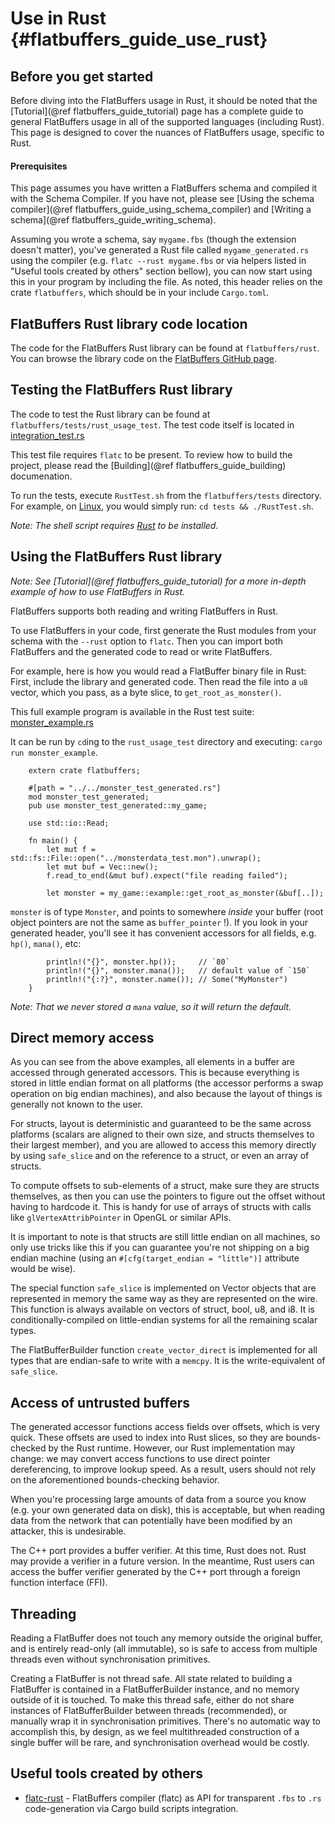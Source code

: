 Use in Rust    {#flatbuffers_guide_use_rust}
==========

## Before you get started

Before diving into the FlatBuffers usage in Rust, it should be noted that
the [Tutorial](@ref flatbuffers_guide_tutorial) page has a complete guide
to general FlatBuffers usage in all of the supported languages (including Rust).
This page is designed to cover the nuances of FlatBuffers usage, specific to
Rust.

#### Prerequisites

This page assumes you have written a FlatBuffers schema and compiled it
with the Schema Compiler. If you have not, please see
[Using the schema compiler](@ref flatbuffers_guide_using_schema_compiler)
and [Writing a schema](@ref flatbuffers_guide_writing_schema).

Assuming you wrote a schema, say `mygame.fbs` (though the extension doesn't
matter), you've generated a Rust file called `mygame_generated.rs` using the
compiler (e.g. `flatc --rust mygame.fbs` or via helpers listed in "Useful
tools created by others" section bellow), you can now start using this in
your program by including the file. As noted, this header relies on the crate
`flatbuffers`, which should be in your include `Cargo.toml`.

## FlatBuffers Rust library code location

The code for the FlatBuffers Rust library can be found at
`flatbuffers/rust`. You can browse the library code on the
[FlatBuffers GitHub page](https://github.com/google/flatbuffers/tree/master/rust).

## Testing the FlatBuffers Rust library

The code to test the Rust library can be found at `flatbuffers/tests/rust_usage_test`.
The test code itself is located in
[integration_test.rs](https://github.com/google/flatbuffers/blob/master/tests/rust_usage_test/tests/integration_test.rs)

This test file requires `flatc` to be present. To review how to build the project,
please read the [Building](@ref flatbuffers_guide_building) documenation.

To run the tests, execute `RustTest.sh` from the `flatbuffers/tests` directory.
For example, on [Linux](https://en.wikipedia.org/wiki/Linux), you would simply
run: `cd tests && ./RustTest.sh`.

*Note: The shell script requires [Rust](https://www.rust-lang.org) to
be installed.*

## Using the FlatBuffers Rust library

*Note: See [Tutorial](@ref flatbuffers_guide_tutorial) for a more in-depth
example of how to use FlatBuffers in Rust.*

FlatBuffers supports both reading and writing FlatBuffers in Rust.

To use FlatBuffers in your code, first generate the Rust modules from your
schema with the `--rust` option to `flatc`. Then you can import both FlatBuffers
and the generated code to read or write FlatBuffers.

For example, here is how you would read a FlatBuffer binary file in Rust:
First, include the library and generated code. Then read the file into
a `u8` vector, which you pass, as a byte slice, to `get_root_as_monster()`.

This full example program is available in the Rust test suite:
[monster_example.rs](https://github.com/google/flatbuffers/blob/master/tests/rust_usage_test/bin/monster_example.rs)

It can be run by `cd`ing to the `rust_usage_test` directory and executing: `cargo run monster_example`.

~~~~~~~~~~~~~~~~~~~~~~~~~~~~~~~~~~~~~~~~~~~~~~~~~~~~~~~~~~~~~~~~~~{.rs}
    extern crate flatbuffers;

    #[path = "../../monster_test_generated.rs"]
    mod monster_test_generated;
    pub use monster_test_generated::my_game;

    use std::io::Read;

    fn main() {
        let mut f = std::fs::File::open("../monsterdata_test.mon").unwrap();
        let mut buf = Vec::new();
        f.read_to_end(&mut buf).expect("file reading failed");

        let monster = my_game::example::get_root_as_monster(&buf[..]);
~~~~~~~~~~~~~~~~~~~~~~~~~~~~~~~~~~~~~~~~~~~~~~~~~~~~~~~~~~~~~~~~~~

`monster` is of type `Monster`, and points to somewhere *inside* your
buffer (root object pointers are not the same as `buffer_pointer` !).
If you look in your generated header, you'll see it has
convenient accessors for all fields, e.g. `hp()`, `mana()`, etc:

~~~~~~~~~~~~~~~~~~~~~~~~~~~~~~~~~~~~~~~~~~~~~~~~~~~~~~~~~~~~~~~~~~{.rs}
        println!("{}", monster.hp());     // `80`
        println!("{}", monster.mana());   // default value of `150`
        println!("{:?}", monster.name()); // Some("MyMonster")
    }
~~~~~~~~~~~~~~~~~~~~~~~~~~~~~~~~~~~~~~~~~~~~~~~~~~~~~~~~~~~~~~~~~~

*Note: That we never stored a `mana` value, so it will return the default.*

## Direct memory access

As you can see from the above examples, all elements in a buffer are
accessed through generated accessors. This is because everything is
stored in little endian format on all platforms (the accessor
performs a swap operation on big endian machines), and also because
the layout of things is generally not known to the user.

For structs, layout is deterministic and guaranteed to be the same
across platforms (scalars are aligned to their
own size, and structs themselves to their largest member), and you
are allowed to access this memory directly by using `safe_slice` and
on the reference to a struct, or even an array of structs.

To compute offsets to sub-elements of a struct, make sure they
are structs themselves, as then you can use the pointers to
figure out the offset without having to hardcode it. This is
handy for use of arrays of structs with calls like `glVertexAttribPointer`
in OpenGL or similar APIs.

It is important to note is that structs are still little endian on all
machines, so only use tricks like this if you can guarantee you're not
shipping on a big endian machine (using an `#[cfg(target_endian = "little")]`
attribute would be wise).

The special function `safe_slice` is implemented on Vector objects that are
represented in memory the same way as they are represented on the wire. This
function is always available on vectors of struct, bool, u8, and i8. It is
conditionally-compiled on little-endian systems for all the remaining scalar
types.

The FlatBufferBuilder function `create_vector_direct` is implemented for all
types that are endian-safe to write with a `memcpy`. It is the write-equivalent
of `safe_slice`.

## Access of untrusted buffers

The generated accessor functions access fields over offsets, which is
very quick. These offsets are used to index into Rust slices, so they are
bounds-checked by the Rust runtime. However, our Rust implementation may
change: we may convert access functions to use direct pointer dereferencing, to
improve lookup speed. As a result, users should not rely on the aforementioned
bounds-checking behavior.

When you're processing large amounts of data from a source you know (e.g.
your own generated data on disk), this is acceptable, but when reading
data from the network that can potentially have been modified by an
attacker, this is undesirable.

The C++ port provides a buffer verifier. At this time, Rust does not. Rust may
provide a verifier in a future version. In the meantime, Rust users can access
the buffer verifier generated by the C++ port through a foreign function
interface (FFI).

## Threading

Reading a FlatBuffer does not touch any memory outside the original buffer,
and is entirely read-only (all immutable), so is safe to access from multiple
threads even without synchronisation primitives.

Creating a FlatBuffer is not thread safe. All state related to building
a FlatBuffer is contained in a FlatBufferBuilder instance, and no memory
outside of it is touched. To make this thread safe, either do not
share instances of FlatBufferBuilder between threads (recommended), or
manually wrap it in synchronisation primitives. There's no automatic way to
accomplish this, by design, as we feel multithreaded construction
of a single buffer will be rare, and synchronisation overhead would be costly.

## Useful tools created by others

* [flatc-rust](https://github.com/frol/flatc-rust) - FlatBuffers compiler
(flatc) as API for transparent `.fbs` to `.rs` code-generation via Cargo
build scripts integration.

<br>
